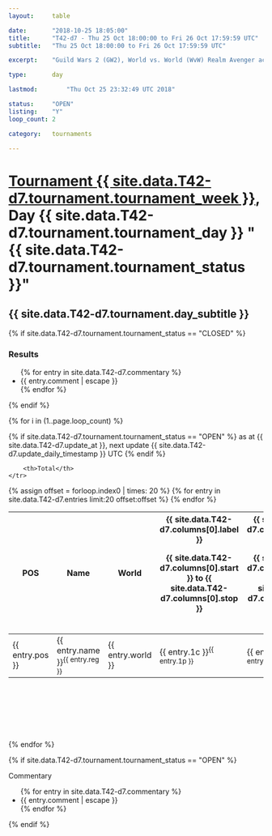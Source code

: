```yaml
---
layout: 	table

date: 		"2018-10-25 18:05:00"
title: 		"T42-d7 - Thu 25 Oct 18:00:00 to Fri 26 Oct 17:59:59 UTC"
subtitle: 	"Thu 25 Oct 18:00:00 to Fri 26 Oct 17:59:59 UTC"

excerpt:    "Guild Wars 2 (GW2), World vs. World (WvW) Realm Avenger achivement Tournament. \"Every Kill Counts\""

type:       day

lastmod: 		"Thu Oct 25 23:32:49 UTC 2018"

status:     "OPEN"
listing:    "Y"
loop_count: 2

category: 	tournaments

---
```

<div class="table_header">
    <h1><a href="{{ site.data.T42-d7.tournament.week_url }}">Tournament {{ site.data.T42-d7.tournament.tournament_week }}</a>, Day {{ site.data.T42-d7.tournament.tournament_day }} "{{ site.data.T42-d7.tournament.tournament_status }}"</h1>
    <h2>{{ site.data.T42-d7.tournament.day_subtitle }}</h2> 
</div>

{% if site.data.T42-d7.tournament.tournament_status == "CLOSED" %} 
<div class="commentary">
  <h3>Results</h3>
  <ul>
    {% for entry in site.data.T42-d7.commentary %}
    <li class="commentary_list">{{ entry.comment | escape }}</li>
    {% endfor %}
  </ul>
</div>
{% endif %}


{% for i in (1..page.loop_count) %}

{% if site.data.T42-d7.tournament.tournament_status == "OPEN" %} 
<span class="table_nextupdate">as at {{ site.data.T42-d7.update_at }}, next update {{ site.data.T42-d7.update_daily_timestamp }} UTC</span> 
{% endif %}

<table class="day_table">
  <colgroup>
    <col style="width:18px">
    <col style="width:55px">
    <col style="width:55px">
    <col style="width:12px">
    <col style="width:12px">
    <col style="width:12px">
    <col style="width:12px">
    <col style="width:12px">
    <col style="width:12px">
    <col style="width:12px">
    <col style="width:12px">
    <col style="width:12px">
    <col style="width:12px">
    <col style="width:12px">
    <col style="width:12px">
    <col style="width:12px">
    <col style="width:12px">
    <col style="width:12px">
    <col style="width:12px">
    <col style="width:12px">
    <col style="width:12px">
    <col style="width:12px">
    <col style="width:12px">
    <col style="width:12px">
    <col style="width:12px">
    <col style="width:12px">
    <col style="width:12px">
    <col style="width:18px">
  </colgroup>  
  <thead>
    <tr>
        <th>POS</th>
        <th class="AlignLeft">Name</th>
        <th class="AlignLeft">World</th>

<th><div class="label">{{ site.data.T42-d7.columns[0].label }}<p class="onhover">{{ site.data.T42-d7.columns[0].start }} to {{ site.data.T42-d7.columns[0].stop }}</p></div>​</th>
<th><div class="label">{{ site.data.T42-d7.columns[1].label }}<p class="onhover">{{ site.data.T42-d7.columns[1].start }} to {{ site.data.T42-d7.columns[1].stop }}</p></div>​</th>
<th><div class="label">{{ site.data.T42-d7.columns[2].label }}<p class="onhover">{{ site.data.T42-d7.columns[2].start }} to {{ site.data.T42-d7.columns[2].stop }}</p></div>​</th>
<th><div class="label">{{ site.data.T42-d7.columns[3].label }}<p class="onhover">{{ site.data.T42-d7.columns[3].start }} to {{ site.data.T42-d7.columns[3].stop }}</p></div>​</th>
<th><div class="label">{{ site.data.T42-d7.columns[4].label }}<p class="onhover">{{ site.data.T42-d7.columns[4].start }} to {{ site.data.T42-d7.columns[4].stop }}</p></div>​</th>
<th><div class="label">{{ site.data.T42-d7.columns[5].label }}<p class="onhover">{{ site.data.T42-d7.columns[5].start }} to {{ site.data.T42-d7.columns[5].stop }}</p></div>​</th>
<th><div class="label">{{ site.data.T42-d7.columns[6].label }}<p class="onhover">{{ site.data.T42-d7.columns[6].start }} to {{ site.data.T42-d7.columns[6].stop }}</p></div>​</th>
<th><div class="label">{{ site.data.T42-d7.columns[7].label }}<p class="onhover">{{ site.data.T42-d7.columns[7].start }} to {{ site.data.T42-d7.columns[7].stop }}</p></div>​</th>
<th><div class="label">{{ site.data.T42-d7.columns[8].label }}<p class="onhover">{{ site.data.T42-d7.columns[8].start }} to {{ site.data.T42-d7.columns[8].stop }}</p></div>​</th>
<th><div class="label">{{ site.data.T42-d7.columns[9].label }}<p class="onhover">{{ site.data.T42-d7.columns[9].start }} to {{ site.data.T42-d7.columns[9].stop }}</p></div>​</th>
<th><div class="label">{{ site.data.T42-d7.columns[10].label }}<p class="onhover">{{ site.data.T42-d7.columns[10].start }} to {{ site.data.T42-d7.columns[10].stop }}</p></div>​</th>

<th><div class="label">{{ site.data.T42-d7.columns[11].label }}<p class="onhover">{{ site.data.T42-d7.columns[11].start }} to {{ site.data.T42-d7.columns[11].stop }}</p></div>​</th>
<th><div class="label">{{ site.data.T42-d7.columns[12].label }}<p class="onhover">{{ site.data.T42-d7.columns[12].start }} to {{ site.data.T42-d7.columns[12].stop }}</p></div>​</th>
<th><div class="label">{{ site.data.T42-d7.columns[13].label }}<p class="onhover">{{ site.data.T42-d7.columns[13].start }} to {{ site.data.T42-d7.columns[13].stop }}</p></div>​</th>
<th><div class="label">{{ site.data.T42-d7.columns[14].label }}<p class="onhover">{{ site.data.T42-d7.columns[14].start }} to {{ site.data.T42-d7.columns[14].stop }}</p></div>​</th>
<th><div class="label">{{ site.data.T42-d7.columns[15].label }}<p class="onhover">{{ site.data.T42-d7.columns[15].start }} to {{ site.data.T42-d7.columns[15].stop }}</p></div>​</th>
<th><div class="label">{{ site.data.T42-d7.columns[16].label }}<p class="onhover">{{ site.data.T42-d7.columns[16].start }} to {{ site.data.T42-d7.columns[16].stop }}</p></div>​</th>
<th><div class="label">{{ site.data.T42-d7.columns[17].label }}<p class="onhover">{{ site.data.T42-d7.columns[17].start }} to {{ site.data.T42-d7.columns[17].stop }}</p></div>​</th>
<th><div class="label">{{ site.data.T42-d7.columns[18].label }}<p class="onhover">{{ site.data.T42-d7.columns[18].start }} to {{ site.data.T42-d7.columns[18].stop }}</p></div>​</th>
<th><div class="label">{{ site.data.T42-d7.columns[19].label }}<p class="onhover">{{ site.data.T42-d7.columns[19].start }} to {{ site.data.T42-d7.columns[19].stop }}</p></div>​</th>
<th><div class="label">{{ site.data.T42-d7.columns[20].label }}<p class="onhover">{{ site.data.T42-d7.columns[20].start }} to {{ site.data.T42-d7.columns[20].stop }}</p></div>​</th>

<th><div class="label">{{ site.data.T42-d7.columns[21].label }}<p class="onhover">{{ site.data.T42-d7.columns[21].start }} to {{ site.data.T42-d7.columns[21].stop }}</p></div>​</th>
<th><div class="label">{{ site.data.T42-d7.columns[22].label }}<p class="onhover">{{ site.data.T42-d7.columns[22].start }} to {{ site.data.T42-d7.columns[22].stop }}</p></div>​</th>
<th><div class="label">{{ site.data.T42-d7.columns[23].label }}<p class="onhover">{{ site.data.T42-d7.columns[23].start }} to {{ site.data.T42-d7.columns[23].stop }}</p></div>​</th>

        <th>Total</th>
    </tr>
  </thead>
  {% assign offset = forloop.index0 | times: 20 %}
<tbody>
{% for entry in site.data.T42-d7.entries limit:20 offset:offset %}
  <tr>
    <td class="pl{{ entry.pos }}">{{ entry.pos }}</td>
    <td class="AlignLeft">{{ entry.name }}<sup>{{ entry.reg }}</sup></td>
    <td class="AlignLeft">{{ entry.world }}</td>
    <td class="pl{{ entry.1p }}">{{ entry.1c }}<sup>{{ entry.1p }}</sup></td>
    <td class="pl{{ entry.2p }}">{{ entry.2c }}<sup>{{ entry.2p }}</sup></td>
    <td class="pl{{ entry.3p }}">{{ entry.3c }}<sup>{{ entry.3p }}</sup></td>
    <td class="pl{{ entry.4p }}">{{ entry.4c }}<sup>{{ entry.4p }}</sup></td>
    <td class="pl{{ entry.5p }}">{{ entry.5c }}<sup>{{ entry.5p }}</sup></td>
    <td class="pl{{ entry.6p }}">{{ entry.6c }}<sup>{{ entry.6p }}</sup></td>
    <td class="pl{{ entry.7p }}">{{ entry.7c }}<sup>{{ entry.7p }}</sup></td>
    <td class="pl{{ entry.8p }}">{{ entry.8c }}<sup>{{ entry.8p }}</sup></td>
    <td class="pl{{ entry.9p }}">{{ entry.9c }}<sup>{{ entry.9p }}</sup></td>
    <td class="pl{{ entry.10p }}">{{ entry.10c }}<sup>{{ entry.10p }}</sup></td>
    <td class="pl{{ entry.11p }}">{{ entry.11c }}<sup>{{ entry.11p }}</sup></td>
    <td class="pl{{ entry.12p }}">{{ entry.12c }}<sup>{{ entry.12p }}</sup></td>
    <td class="pl{{ entry.13p }}">{{ entry.13c }}<sup>{{ entry.13p }}</sup></td>
    <td class="pl{{ entry.14p }}">{{ entry.14c }}<sup>{{ entry.14p }}</sup></td>
    <td class="pl{{ entry.15p }}">{{ entry.15c }}<sup>{{ entry.15p }}</sup></td>
    <td class="pl{{ entry.16p }}">{{ entry.16c }}<sup>{{ entry.16p }}</sup></td>
    <td class="pl{{ entry.17p }}">{{ entry.17c }}<sup>{{ entry.17p }}</sup></td>
    <td class="pl{{ entry.18p }}">{{ entry.18c }}<sup>{{ entry.18p }}</sup></td>
    <td class="pl{{ entry.19p }}">{{ entry.19c }}<sup>{{ entry.19p }}</sup></td>
    <td class="pl{{ entry.20p }}">{{ entry.20c }}<sup>{{ entry.20p }}</sup></td>
    <td class="pl{{ entry.21p }}">{{ entry.21c }}<sup>{{ entry.21p }}</sup></td>
    <td class="pl{{ entry.22p }}">{{ entry.22c }}<sup>{{ entry.22p }}</sup></td>
    <td class="pl{{ entry.23p }}">{{ entry.23c }}<sup>{{ entry.23p }}</sup></td>
    <td class="pl{{ entry.24p }}">{{ entry.24c }}<sup>{{ entry.24p }}</sup></td>
    <td>{{ entry.total }}</td>
  </tr>
{% endfor %}  
</tbody>
</table>
<div class="leaderboard">
  <script async src="//pagead2.googlesyndication.com/pagead/js/adsbygoogle.js"></script>
  <!-- 728x90 -->
  <ins class="adsbygoogle"
       style="display:inline-block;width:728px;height:90px"
       data-ad-client="ca-pub-3274917281288240"
       data-ad-slot="3870538733"></ins>
  <script>
  (adsbygoogle = window.adsbygoogle || []).push({});
  </script>    
</div>
<br />
{% endfor %}

{% if site.data.T42-d7.tournament.tournament_status == "OPEN" %} 
<div class="commentary">
  <span class="commentary_title">Commentary</span>
  <ul>
    {% for entry in site.data.T42-d7.commentary %}
    <li class="commentary_list">{{ entry.comment | escape }}</li>
    {% endfor %}
  </ul>
</div>
{% endif %}


